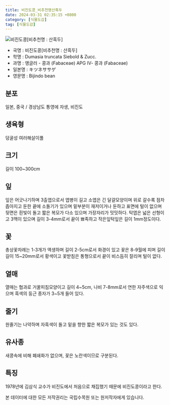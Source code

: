```yaml
---
title: 비진도콩_비추천명산흑두
date: 2024-03-31 02:35:15 +0800
category: [식물도감]
tag: [식물도감]
---
```




![비진도콩[비추천명 : 산흑두]](/fileUpload/plants/basic/Leguminosae/Dumasia/12262/12262_1_th2.JPG)
- 국명 : 비진도콩[비추천명 : 산흑두]
- 학명 : Dumasia truncata Siebold & Zucc.
- 과명 : 앵글러 - 콩과 (Fabaceae) APG Ⅳ- 콩과 (Fabaceae)
- 일본명 : キツネササゲ
- 영문명 : Bijindo bean


## 분포
일본, 중국 / 경상남도 통영에 자생, 비진도
## 생육형
덩굴성 여러해살이풀
## 크기
길이 100~300cm
## 잎
잎은 어긋나기하며 3출엽으로서 엽병이 길고 소엽은 긴 달걀모양이며 위로 갈수록 점차 좁아지고 둔한 끝에 소돌기가 있으며 밑부분이 재저이거나 둔하고 표면에 털이 없으며 뒷면은 흰빛이 돌고 짧은 복모가 다소 있으며 가장자리가 밋밋하다. 탁엽은 넓은 선형이고 3맥이 있으며 길이 3-4mm로서 끝이 뾰족하고 작은잎턱잎은 길이 1mm정도이다.
## 꽃
총상꽃차례는 1-3개가 액생하며 길이 2-5cm로서 화경이 있고 꽃은 8-9월에 피며 길이 길이 15~20mm로서 황색이고 꽃받침은 통형으로서 끝이 비스듬히 잘리며 털이 없다.
## 열매
열매는 협과로 거꿀피침모양이고 길이 4~5cm, 나비 7-8mm로서 연한 자주색으로 익으며 흑색의 둥근 종자가 3~5개 들어 있다.
## 줄기
원줄기는 나약하며 자흑색이 돌고 밑을 향한 짧은 복모가 있는 것도 있다.
## 유사종
새콩속에 비해 폐쇄화가 없으며, 꽃은 노란색이므로 구분된다. 
## 특징
1978년에 김삼식 교수가 비진도에서 처음으로 채집했기 때문에 비진도콩이라고 한다.






본 데이터에 대한 모든 저작권리는 국립수목원 또는 원저작자에게 있습니다.
